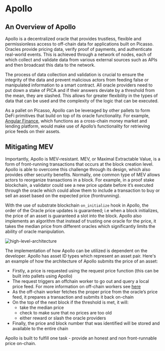 # Apollo

## An Overview of Apollo

Apollo is a decentralized oracle that provides trustless, 
flexible and permissionless access to off-chain data for applications built on Picasso. 
Oracles provide pricing data, verify proof of payments, and authenticate real-world events. 
This is achieved through a network of nodes, 
each of which collect and validate data from various external sources such as APIs
and then broadcast this data to the network.

The process of data collection and validation is crucial to ensure the integrity of the data 
and prevent malicious actors from feeding false or manipulated information to a smart contract.
All oracle providers need to put down a stake of PICA and if their answers deviate by a threshold from the mean, 
they are slashed.
This allows for greater flexibility in the types of data 
that can be used and the complexity of the logic that can be executed.

As a pallet on Picasso, 
Apollo can be leveraged by other pallets to form DeFi primitives that build on top of its oracle functionality. 
For example, [Angular Finance], which functions as a cross-chain money market and lending platform, 
would make use of Apollo’s functionality for retrieving price feeds on their assets.

[Angular Finance]: https://www.angular.finance/

## Mitigating MEV

Importantly, Apollo is MEV-resistant. 
MEV, or Maximal Extractable Value, is a form of front-running transactions that occurs at the block creation level. 
Apollo is able to overcome this challenge through its design, which also provides other security benefits. 
Normally, one common type of MEV allows actors to reorganize transactions in a block.
For example, in a proof stake blockchain, 
a validator could see a new price update before it’s executed through the oracle 
which could allow them to include a transaction to buy or sell an asset based on the expected price (frontrunning).

With the use of substrate blockchain `on_initialize` hook in Apollo,
the order of the Oracle price updates is guaranteed;
i.e when a block initializes, the price of an asset is guaranteed a slot into the block. 
Apollo also implements an algorithm that instead of trusting one oracle for the price, 
it takes the median price from different oracles which significantly limits the ability of oracle manipulation.

![high-level-architecture](./apollo/high-level-architecture.png)

The implementation of how Apollo can be utilized is dependent on the developer. 
Apollo has asset ID types which represent an asset pair. 
Here's an example of how the architecture of Apollo submits the price of an asset:

- Firstly, a price is requested using the request price function (this can be built into pallets using Apollo)
- The request triggers an offchain worker to go out and query a local price feed. For more 
  information 
  on off-chain workers see [here](https://substrate.dev/docs/en/knowledgebase/learn-substrate/off-chain-features)
- As the off-chain worker fetches the proper price from the oracle’s price feed, it prepares a transaction and 
  submits it back on-chain
- On the top of the next block if the threshold is met, 
  it will:
  - take the median price
  - check to make sure that no prices are too old 
  - either reward or slash the oracle providers
- Finally, the price and block number that was identified will be stored and available to the entire chain

Apollo is built to fulfill one task - provide an honest and non front-runnable price on-chain.
